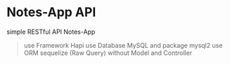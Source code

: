 # Notes-App API
simple RESTful API Notes-App

> use Framework Hapi
> use Database MySQL and package mysql2
> use ORM sequelize (Raw Query)
> without Model and Controller